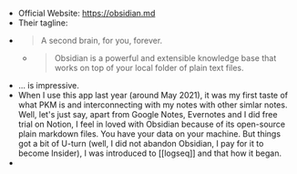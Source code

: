 - Official Website: https://obsidian.md
- Their tagline:
- > A second brain, 
   for you, forever.
	- >Obsidian is a powerful and extensible knowledge base
	  that works on top of your local folder of plain text files.
- ... is impressive.
- When I use this app last year (around May 2021), it was my first taste of what PKM is and interconnecting with my notes with other simlar notes. Well, let's just say, apart from Google Notes, Evernotes and I did free trial on Notion, I feel in loved with Obsidian because of its open-source plain markdown files. You have your data on your machine. But things got a bit of U-turn (well, I did not abandon Obsidian, I pay for it to become Insider), I was introduced to [[logseq]] and that how it began.
-